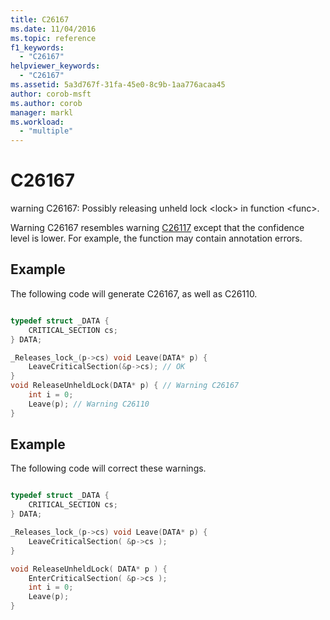 ```yaml
---
title: C26167
ms.date: 11/04/2016
ms.topic: reference
f1_keywords:
  - "C26167"
helpviewer_keywords:
  - "C26167"
ms.assetid: 5a3d767f-31fa-45e0-8c9b-1aa776acaa45
author: corob-msft
ms.author: corob
manager: markl
ms.workload:
  - "multiple"
---
```

# C26167
warning C26167: Possibly releasing unheld lock \<lock> in function \<func>.

 Warning C26167 resembles warning [C26117](../code-quality/c26117.md) except that the confidence level is lower. For example, the function may contain annotation errors.

## Example
 The following code will generate C26167, as well as C26110.

```cpp

typedef struct _DATA {
    CRITICAL_SECTION cs;
} DATA;

_Releases_lock_(p->cs) void Leave(DATA* p) {
    LeaveCriticalSection(&p->cs); // OK
}
void ReleaseUnheldLock(DATA* p) { // Warning C26167
    int i = 0;
    Leave(p); // Warning C26110
}
```

## Example
 The following code will correct these warnings.

```cpp

typedef struct _DATA {
    CRITICAL_SECTION cs;
} DATA;

_Releases_lock_(p->cs) void Leave(DATA* p) {
    LeaveCriticalSection( &p->cs );
}

void ReleaseUnheldLock( DATA* p ) {
    EnterCriticalSection( &p->cs );
    int i = 0;
    Leave(p);
}
```
